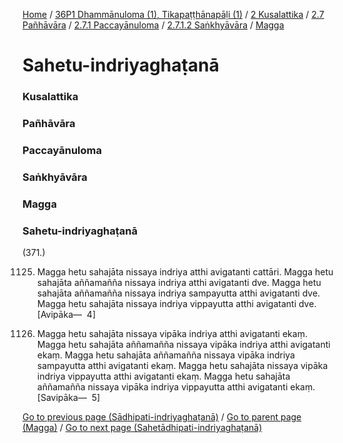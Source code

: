 
[Home](/) / [36P1 Dhammānuloma (1), Tikapaṭṭhānapāḷi (1)](../../../../../../36P1.md) / [2 Kusalattika](../../../../../2.md) / [2.7 Pañhāvāra](../../../../2.7.md) / [2.7.1 Paccayānuloma](../../../2.7.1.md) / [2.7.1.2 Saṅkhyāvāra](../../2.7.1.2.md) / [Magga](../Magga.md)

# Sahetu-indriyaghaṭanā

### Kusalattika

### Pañhāvāra

### Paccayānuloma

### Saṅkhyāvāra

### Magga

### Sahetu-indriyaghaṭanā

(371.)

1125. Magga hetu sahajāta nissaya indriya atthi avigatanti cattāri. Magga hetu sahajāta aññamañña nissaya indriya atthi avigatanti dve. Magga hetu sahajāta aññamañña nissaya indriya sampayutta atthi avigatanti dve. Magga hetu sahajāta nissaya indriya vippayutta atthi avigatanti dve. [Avipāka—  4]

1126. Magga hetu sahajāta nissaya vipāka indriya atthi avigatanti ekaṃ. Magga hetu sahajāta aññamañña nissaya vipāka indriya atthi avigatanti ekaṃ. Magga hetu sahajāta aññamañña nissaya vipāka indriya sampayutta atthi avigatanti ekaṃ. Magga hetu sahajāta nissaya vipāka indriya vippayutta atthi avigatanti ekaṃ. Magga hetu sahajāta aññamañña nissaya vipāka indriya vippayutta atthi avigatanti ekaṃ. [Savipāka—  5]

[Go to previous page (Sādhipati-indriyaghaṭanā)](Sadhipati-indriyaghatana.md) / [Go to parent page (Magga)](../Magga.md) / [Go to next page (Sahetādhipati-indriyaghaṭanā)](Sahetadhipati-indriyaghatana.md)


